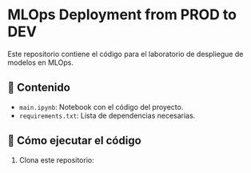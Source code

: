 # MLOps Deployment from PROD to DEV

Este repositorio contiene el código para el laboratorio de despliegue de modelos en MLOps.

## 📌 Contenido
- `main.ipynb`: Notebook con el código del proyecto.
- `requirements.txt`: Lista de dependencias necesarias.

## 🚀 Cómo ejecutar el código
1. Clona este repositorio:  
